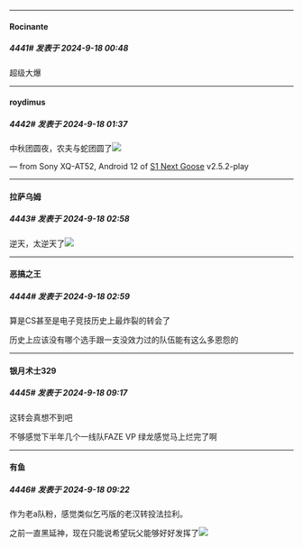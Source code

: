 ﻿
*****

####  Rocinante  
##### 4441#       发表于 2024-9-18 00:48

超级大爆


*****

####  roydimus  
##### 4442#       发表于 2024-9-18 01:37

中秋团圆夜，农夫与蛇团圆了<img src="https://static.saraba1st.com/image/smiley/face2017/066.png" referrerpolicy="no-referrer">

— from Sony XQ-AT52, Android 12 of [S1 Next Goose](https://pan.baidu.com/s/1mi43uRm) v2.5.2-play


*****

####  拉萨乌姆  
##### 4443#       发表于 2024-9-18 02:58

逆天，太逆天了<img src="https://static.saraba1st.com/image/smiley/face/133.gif" referrerpolicy="no-referrer">

*****

####  恶搞之王  
##### 4444#       发表于 2024-9-18 02:59

算是CS甚至是电子竞技历史上最炸裂的转会了

历史上应该没有哪个选手跟一支没效力过的队伍能有这么多恩怨的


*****

####  银月术士329  
##### 4445#       发表于 2024-9-18 09:17

这转会真想不到吧 

不够感觉下半年几个一线队FAZE VP 绿龙感觉马上烂完了啊


*****

####  有鱼  
##### 4446#       发表于 2024-9-18 09:22

作为老a队粉，感觉类似乞丐版的老汉转投法拉利。

之前一直黑延神，现在只能说希望玩父能够好好发挥了<img src="https://static.saraba1st.com/image/smiley/face2017/067.png" referrerpolicy="no-referrer">

